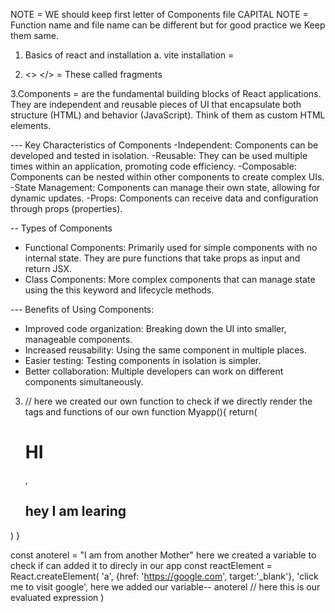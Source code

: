NOTE = WE should keep first letter  of Components file CAPITAL 
NOTE = Function name and file name can be different but for good practice we Keep them same.


1. Basics of react and installation 
a. vite  installation =  


2. <> </> =  These  called fragments 

3.Components = are the fundamental building blocks of React applications. They are independent and reusable pieces of UI that encapsulate both structure (HTML) and behavior (JavaScript). Think of them as custom HTML elements.

--- Key Characteristics of Components
-Independent: Components can be developed and tested in isolation.
-Reusable: They can be used multiple times within an application, promoting code efficiency.
-Composable: Components can be nested within other components to create complex UIs.
-State Management: Components can manage their own state, allowing for dynamic updates.
-Props: Components can receive data and configuration through props (properties).

-- Types of Components
- Functional Components: Primarily used for simple components with no internal state. They are pure functions that take props as input and return JSX.
- Class Components: More complex components that can manage state using the this keyword and lifecycle methods.

--- Benefits of Using Components:
- Improved code organization: Breaking down the UI into smaller, manageable components.
- Increased reusability: Using the same component in multiple places.
- Easier testing: Testing components in isolation is simpler.
- Better collaboration: Multiple developers can work on different components simultaneously.

3.  // here we created our own function to check if we directly render the tags and functions of our own
function Myapp(){
  return(
    <h1>HI </h1>,
      <h2> hey I am learing</h2>
  )
}

const anoterel = "I am from another Mother"  here we created a variable   to check if can added it to direcly in our app
const reactElement = React.createElement(
    'a',
    {href: 'https://google.com', target:'_blank'},
    'click me to visit google',
  here we added our  variable--  anoterel // here this is our evaluated expression 
)